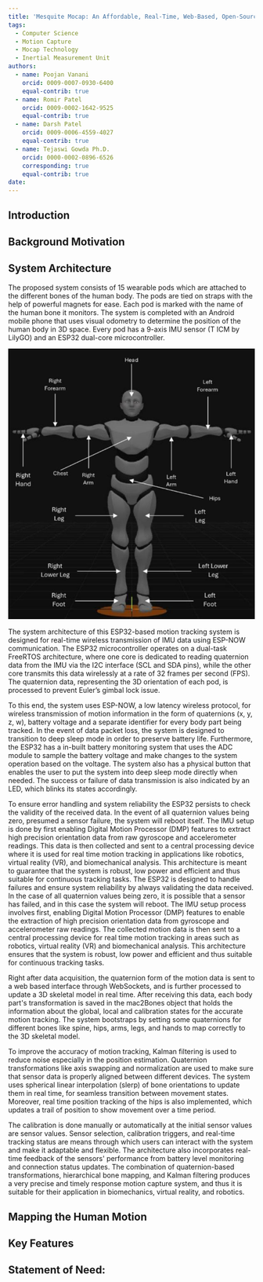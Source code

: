 ```yaml
---
title: 'Mesquite Mocap: An Affordable, Real-Time, Web-Based, Open-Source and Open-Hardware Motion Capture System'
tags:
  - Computer Science
  - Motion Capture
  - Mocap Technology
  - Inertial Measurement Unit
authors:
  - name: Poojan Vanani
    orcid: 0009-0007-0930-6400
    equal-contrib: true
  - name: Romir Patel
    orcid: 0009-0002-1642-9525
    equal-contrib: true
  - name: Darsh Patel
    orcid: 0009-0006-4559-4027
    equal-contrib: true
  - name: Tejaswi Gowda Ph.D.
    orcid: 0000-0002-0896-6526
    corresponding: true
    equal-contrib: true
date: 
---
```



## **Introduction**
 




## **Background Motivation**


## **System Architecture**

The proposed system consists of 15 wearable pods which are attached to the different bones of the human  body. The pods are tied on straps with the help of powerful magnets for ease. Each pod is  marked with the name of the human bone it monitors. The system is completed with an Android mobile phone  that uses visual odometry to determine the position of the human body in 3D space. Every  pod has a 9-axis IMU sensor (T ICM by LilyGO) and an  ESP32 dual-core microcontroller.

![IMU Placement]( https://raw.githubusercontent.com/Mesquite-Mocap/about.mesquite.cc/main/assets/images/15-imu-shown.png)

The system architecture of this ESP32-based motion tracking system is designed for real-time wireless transmission of IMU data using ESP-NOW communication. The ESP32 microcontroller operates on a dual-task FreeRTOS architecture, where one core is dedicated to reading quaternion data from the IMU via the I2C interface (SCL and SDA pins), while the other core transmits this data wirelessly at a rate of 32 frames per second (FPS). The quaternion data, representing the 3D orientation of each pod, is processed to prevent Euler’s gimbal lock issue.

To this end, the system uses ESP-NOW, a low latency wireless protocol, for wireless  transmission of motion information in the form of quaternions (x, y, z, w),  battery voltage and a separate identifier for every body part being tracked. In the event of data packet  loss, the system is designed to transition to deep sleep mode in order to preserve battery life. Furthermore,  the ESP32 has a in-built battery monitoring system that uses the ADC module to sample the battery voltage  and make changes to the system operation based on the voltage. The system also has a physical button that  enables the user to put the system into deep sleep mode directly when needed. The success or failure of  data transmission is also indicated by an LED, which blinks its states accordingly.

To ensure error handling and system reliability the ESP32 persists to check the validity of the received  data. In the event of all quaternion values being zero, presumed a sensor failure, the system will reboot  itself. The IMU setup is done by first enabling Digital Motion Processor (DMP) features to  extract high precision orientation data from raw gyroscope and accelerometer readings. This data is then collected and sent  to a central processing device where it is used for real time motion tracking in applications like robotics, virtual  reality (VR), and biomechanical analysis. This architecture is meant to guarantee that the system is  robust, low power and efficient and thus suitable for continuous tracking tasks.        The ESP32 is designed  to handle failures and ensure system reliability by always validating the data received. In the case of all quaternion  values being zero, it is possible that a sensor has failed, and in this case the system will  reboot. The IMU setup process involves first, enabling Digital Motion Processor (DMP) features to  enable the extraction of high precision orientation data from gyroscope and accelerometer raw readings. The collected motion data  is then sent to a central processing device for real time motion tracking in areas such as robotics, virtual  reality (VR) and biomechanical analysis. This architecture ensures that the system is robust, low  power and efficient and thus suitable for continuous tracking tasks.

Right after data acquisition, the quaternion form of the motion data is sent to a web based interface  through WebSockets, and is further processed to update a 3D skeletal model in real  time. After receiving this data, each body part's transformation is saved in the mac2Bones object  that holds the information about the global, local and calibration states for the accurate motion tracking. The system  bootstraps by setting some quaternions for different bones like spine, hips, arms,  legs, and hands to map correctly to the 3D skeletal model.

To improve the accuracy of motion tracking, Kalman filtering is used to reduce noise especially in the  position estimation. Quaternion transformations like axis swapping and normalization are used to make sure that sensor data is properly  aligned between different devices. The system uses spherical linear interpolation (slerp) of bone orientations to  update them in real time, for seamless transition between movement states. Moreover, real time position tracking of  the hips is also implemented, which updates a trail of position to show movement over a time  period.

The calibration is done manually or automatically at the initial sensor values are sensor values. Sensor selection,  calibration triggers, and real-time tracking status are means through which users can interact with the system and make  it adaptable and flexible. The architecture also incorporates real-time feedback of the sensors' performance from battery level  monitoring and connection status updates. The combination of quaternion-based transformations, hierarchical bone mapping, and Kalman  filtering produces a very precise and timely response motion capture system, and thus it is suitable for their application  in biomechanics, virtual reality, and robotics.




## **Mapping the Human Motion**



## **Key Features**
 

## **Statement of Need:**

